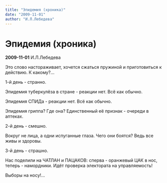 ```yaml
---
title: "Эпидемия (хроника)"
date: "2009-11-01"
author: "И.Л.Лебедева"
---
```


# Эпидемия (хроника)

**2009-11-01** И.Л.Лебедева

Это слово настораживает, хочется сжаться пружиной и приготовиться к действию. К какому?...

1-й день - странно.

Эпидемия туберкулёза в стране - реакции нет. Всё как обычно.

Эпидемия СПИДа - реакции нет. Всё как обычно.

Эпидемия гриппа? Где она? Единственный её признак - очереди в аптеках.

2-й день - смешно.

Вокруг не лица, а одни испуганные глаза. Чего они боятся? Ведь все живы и здоровы.

3-й день - страшно.

Нас поделили на ЧАТЛАН и ПАЦАКОВ: сперва - оранжевый ЦАК в нос, теперь - намордники. Идёт проверка электората на управляемость!

Выборы на носу!...